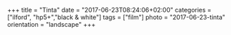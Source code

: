 +++
title = "Tinta"
date = "2017-06-23T08:24:06+02:00"
categories = ["ilford", "hp5+","black & white"]
tags = ["film"]
photo = "2017-06-23-tinta"
orientation = "landscape"
+++
